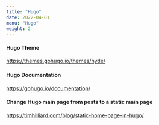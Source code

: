 ```yaml
---
title: "Hugo"
date: 2022-04-01
menu: "Hugo"
weight: 2 
---
```


#### Hugo Theme
https://themes.gohugo.io/themes/hyde/

#### Hugo Documentation
https://gohugo.io/documentation/

#### Change Hugo main page from posts to a static main page
https://timhilliard.com/blog/static-home-page-in-hugo/

